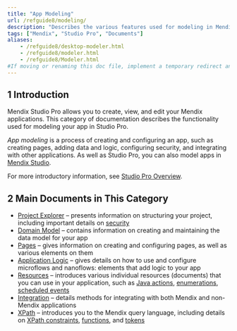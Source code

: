 ```yaml
---
title: "App Modeling"
url: /refguide8/modeling/
description: "Describes the various features used for modeling in Mendix Studio Pro, including document templates, the domain model, microflows, modules, pages, and security."
tags: ["Mendix", "Studio Pro", "Documents"]
aliases:
    - /refguide8/desktop-modeler.html
    - /refguide8/modeler.html
    - /refguide8/Modeler.html
#If moving or renaming this doc file, implement a temporary redirect and let the respective team know they should update the URL in the product. See Mapping to Products for more details.1 Introduction
---
```


## 1 Introduction

Mendix Studio Pro allows you to create, view, and edit your Mendix applications. This category of documentation describes the functionality used for modeling your app in Studio Pro. 

*App modeling* is a process of creating and configuring an app, such as creating pages, adding data and logic, configuring security, and integrating with other applications. As well as Studio Pro, you can also model apps in [Mendix Studio](/studio8/).

For more introductory information, see [Studio Pro Overview](/refguide8/studio-pro-overview/).

## 2 Main Documents in This Category

* [Project Explorer](/refguide8/project-explorer/) – presents information on structuring your project, including important details on [security](/refguide8/security/)
* [Domain Model](/refguide8/domain-model/) – contains information on creating and maintaining the data model for your app
* [Pages](/refguide8/pages/) – gives information on creating and configuring pages, as well as various elements on them
* [Application Logic](/refguide8/application-logic/) – gives details on how to use and configure microflows and nanoflows: elements that add logic to your app
* [Resources](/refguide8/resources/) – introduces various individual resources (documents) that you can use in your application, such as [Java actions](/refguide8/java-actions/), [enumerations](/refguide8/enumerations/), [scheduled events](/refguide8/scheduled-events/)
* [Integration](/refguide8/integration/) – details methods for integrating with both Mendix and non-Mendix applications
* [XPath](/refguide8/xpath/) – introduces you to the Mendix query language, including details on [XPath constraints](/refguide8/xpath-constraints/), [functions](/refguide8/xpath-query-functions/), and [tokens](/refguide8/xpath-tokens/)
